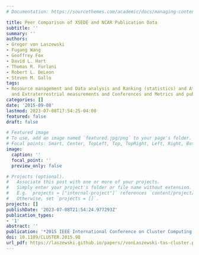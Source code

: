 ```yaml
---
# Documentation: https://sourcethemes.com/academic/docs/managing-content/

title: Peer Comparison of XSEDE and NCAR Publication Data
subtitle: ''
summary: ''
authors:
- Gregor von Laszewski
- Fugang Wang
- Geoffrey Fox
- David L. Hart
- Thomas R. Furlani
- Robert L. DeLeon
- Steven M. Gallo
tags:
- Resource management and Data analysis and Ranking (statistics) and Atmospheric measurements
  and Extraterrestrial measurements and Conferences and Metrics and publications
categories: []
date: '2015-09-08'
lastmod: 2023-07-08T17:54:25-04:00
featured: false
draft: false

# Featured image
# To use, add an image named `featured.jpg/png` to your page's folder.
# Focal points: Smart, Center, TopLeft, Top, TopRight, Left, Right, BottomLeft, Bottom, BottomRight.
image:
  caption: ''
  focal_point: ''
  preview_only: false

# Projects (optional).
#   Associate this post with one or more of your projects.
#   Simply enter your project's folder or file name without extension.
#   E.g. `projects = ["internal-project"]` references `content/project/deep-learning/index.md`.
#   Otherwise, set `projects = []`.
projects: []
publishDate: '2023-07-08T21:54:24.977293Z'
publication_types:
- '1'
abstract: ''
publication: '*2015 IEEE International Conference on Cluster Computing and*'
doi: 10.1109/CLUSTER.2015.98
url_pdf: https://laszewski.github.io/papers//vonLaszewski-tas-cluster.pdf
---
```

